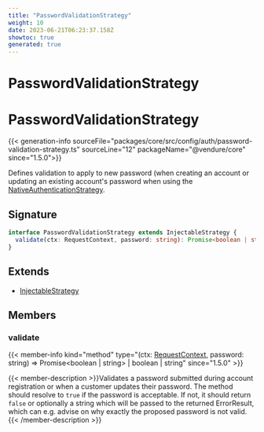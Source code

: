 ```yaml
---
title: "PasswordValidationStrategy"
weight: 10
date: 2023-06-21T06:23:37.158Z
showtoc: true
generated: true
---
```

<!-- This file was generated from the Vendure source. Do not modify. Instead, re-run the "docs:build" script -->

# PasswordValidationStrategy
<div class="symbol">


# PasswordValidationStrategy

{{< generation-info sourceFile="packages/core/src/config/auth/password-validation-strategy.ts" sourceLine="12" packageName="@vendure/core" since="1.5.0">}}

Defines validation to apply to new password (when creating an account or updating an existing account's
password when using the <a href='/typescript-api/auth/native-authentication-strategy#nativeauthenticationstrategy'>NativeAuthenticationStrategy</a>.

## Signature

```TypeScript
interface PasswordValidationStrategy extends InjectableStrategy {
  validate(ctx: RequestContext, password: string): Promise<boolean | string> | boolean | string;
}
```
## Extends

 * <a href='/typescript-api/common/injectable-strategy#injectablestrategy'>InjectableStrategy</a>


## Members

### validate

{{< member-info kind="method" type="(ctx: <a href='/typescript-api/request/request-context#requestcontext'>RequestContext</a>, password: string) => Promise&#60;boolean | string&#62; | boolean | string"  since="1.5.0" >}}

{{< member-description >}}Validates a password submitted during account registration or when a customer updates their password.
The method should resolve to `true` if the password is acceptable. If not, it should return `false` or
optionally a string which will be passed to the returned ErrorResult, which can e.g. advise on why
exactly the proposed password is not valid.{{< /member-description >}}


</div>
